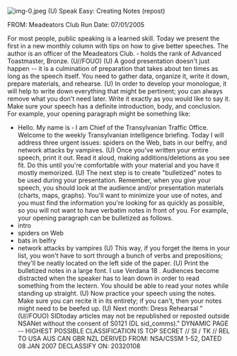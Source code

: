 ![img-0.jpeg](img-0.jpeg)
(U) Speak Easy: Creating Notes (repost)

FROM:
Meadeators Club
Run Date: 07/01/2005

For most people, public speaking is a learned skill. Today we present the first in a new monthly column with tips on how to give better speeches. The author is an officer of the Meadeators Club. $\square$ holds the rank of Advanced Toastmaster, Bronze. (U//FOUO)
(U) A good presentation doesn't just happen -- it is a culmination of preparation that takes about ten times as long as the speech itself. You need to gather data, organize it, write it down, prepare materials, and rehearse.
(U) In order to develop your monologue, it will help to write down everything that might be pertinent; you can always remove what you don't need later. Write it exactly as you would like to say it. Make sure your speech has a definite introduction, body, and conclusion. For example, your opening paragraph might be something like:

- Hello. My name is $\square$ I am Chief of the Transylvanian Traffic Office. Welcome to the weekly Transylvanian intelligence briefing. Today I will address three urgent issues: spiders on the Web, bats in our belfry, and network attacks by vampires.
(U) Once you've written your entire speech, print it out. Read it aloud, making additions/deletions as you see fit. Do this until you're comfortable with your material and you have it mostly memorized.
(U) The next step is to create "bulletized" notes to be used during your presentation. Remember, when you give your speech, you should look at the audience and/or presentation materials (charts, maps, graphs). You'll want to minimize your use of notes, and you must find the information you're looking for as quickly as possible, so you will not want to have verbatim notes in front of you. For example, your opening paragraph can be bulletized as follows.
- intro
- spiders on Web
- bats in belfry
- network attacks by vampires
(U) This way, if you forget the items in your list, you won't have to sort through a bunch of verbs and prepositions; they'll be neatly located on the left side of the paper.
(U) Print the bulletized notes in a large font. I use Verdana 18 . Audiences become distracted when the speaker has to lean down in order to read something from the lectern. You should be able to read your notes while standing up straight.
(U) Now practice your speech using the notes. Make sure you can recite it in its entirety; if you can't, then your notes might need to be beefed up.
(U) Next month: Dress Rehearsal
"(U//FOUO) SIDtoday articles may not be republished or reposted outside NSANet without the consent of S0121 (DL sid_comms)."
DYNAMIC PAGE -- HIGHEST POSSIBLE CLASSIFICATION IS TOP SECRET // SI / TK // REL TO USA AUS CAN GBR NZL
DERIVED FROM: NSA/CSSM 1-52, DATED 08 JAN 2007 DECLASSIFY ON: 20320108
